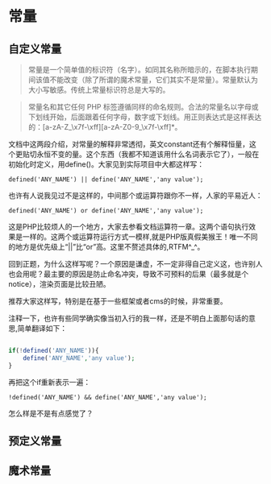 # 常量

## 自定义常量
> 常量是一个简单值的标识符（名字）。如同其名称所暗示的，在脚本执行期间该值不能改变（除了所谓的魔术常量，它们其实不是常量）。常量默认为大小写敏感。传统上常量标识符总是大写的。 

> 常量名和其它任何 PHP 标签遵循同样的命名规则。合法的常量名以字母或下划线开始，后面跟着任何字母，数字或下划线。用正则表达式是这样表达的：[a-zA-Z_\x7f-\xff][a-zA-Z0-9_\x7f-\xff]*。 

文档中这两段介绍，对常量的解释非常透彻，英文constant还有个解释恒量，这个更贴切永恒不变的量。这个东西（我都不知道该用什么名词表示它了），一般在初始化时定义，用define()。大家见到实际项目中大都这样写：

`defined('ANY_NAME') || define('ANY_NAME','any value');`

也许有人说我见过不是这样的，中间那个或运算符跟你不一样，人家的平易近人：

`defined('ANY_NAME') or define('ANY_NAME','any value');`

这是PHP比较烦人的一个地方，大家去参看文档运算符一章。这两个语句执行效果是一样的。这两个或运算符运行方式一模样,就是PHP版真假美猴王！唯一不同的地方是优先级上“||”比“or”高。这里不赘述具体的,RTFM^_^。

回到正题，为什么这样写呢？一个原因是谦虚，不一定非得自己定义这，也许别人也会用呢？最主要的原因是防止命名冲突，导致不可预料的后果（最多就是个notice），渲染页面是比较丑陋。

推荐大家这样写，特别是在基于一些框架或者cms的时候，非常重要。

注释一下，也许有些同学确实像当初入行的我一样，还是不明白上面那句话的意思,简单翻译如下：

```php

if(!defined('ANY_NAME')){
    define('ANY_NAME','any value');
}

```

再把这个if重新表示一遍：

`!defined('ANY_NAME') && define('ANY_NAME','any value');`

怎么样是不是有点感觉了？

## 预定义常量



## 魔术常量